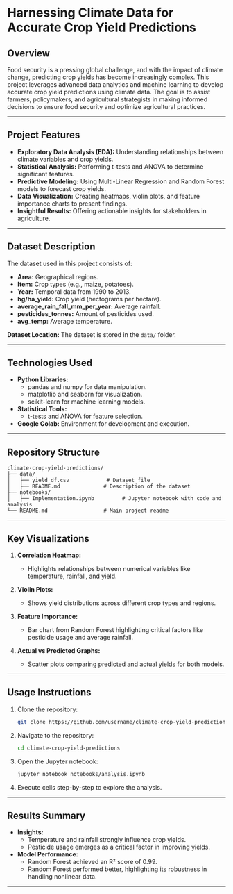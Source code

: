 # Harnessing Climate Data for Accurate Crop Yield Predictions

## Overview

Food security is a pressing global challenge, and with the impact of climate change, predicting crop yields has become increasingly complex. This project leverages advanced data analytics and machine learning to develop accurate crop yield predictions using climate data. The goal is to assist farmers, policymakers, and agricultural strategists in making informed decisions to ensure food security and optimize agricultural practices.

---

## Project Features

- **Exploratory Data Analysis (EDA):** Understanding relationships between climate variables and crop yields.
- **Statistical Analysis:** Performing t-tests and ANOVA to determine significant features.
- **Predictive Modeling:** Using Multi-Linear Regression and Random Forest models to forecast crop yields.
- **Data Visualization:** Creating heatmaps, violin plots, and feature importance charts to present findings.
- **Insightful Results:** Offering actionable insights for stakeholders in agriculture.

---

## Dataset Description

The dataset used in this project consists of:

- **Area:** Geographical regions.
- **Item:** Crop types (e.g., maize, potatoes).
- **Year:** Temporal data from 1990 to 2013.
- **hg/ha\_yield:** Crop yield (hectograms per hectare).
- **average\_rain\_fall\_mm\_per\_year:** Average rainfall.
- **pesticides\_tonnes:** Amount of pesticides used.
- **avg\_temp:** Average temperature.

**Dataset Location:** The dataset is stored in the `data/` folder.

---

## Technologies Used

- **Python Libraries:**
  - pandas and numpy for data manipulation.
  - matplotlib and seaborn for visualization.
  - scikit-learn for machine learning models.
- **Statistical Tools:**
  - t-tests and ANOVA for feature selection.
- **Google Colab:** Environment for development and execution.

---

## Repository Structure

```
climate-crop-yield-predictions/
├── data/
│   ├── yield_df.csv            # Dataset file
│   ├── README.md              # Description of the dataset
├── notebooks/
│   ├── Implementation.ipynb         # Jupyter notebook with code and analysis
└── README.md                  # Main project readme
```

---

## Key Visualizations

1. **Correlation Heatmap:**

   - Highlights relationships between numerical variables like temperature, rainfall, and yield.

2. **Violin Plots:**

   - Shows yield distributions across different crop types and regions.

3. **Feature Importance:**

   - Bar chart from Random Forest highlighting critical factors like pesticide usage and average rainfall.

4. **Actual vs Predicted Graphs:**

   - Scatter plots comparing predicted and actual yields for both models.

---

## Usage Instructions

1. Clone the repository:
   ```bash
   git clone https://github.com/username/climate-crop-yield-predictions.git
   ```
2. Navigate to the repository:
   ```bash
   cd climate-crop-yield-predictions
   ```
3. Open the Jupyter notebook:
   ```bash
   jupyter notebook notebooks/analysis.ipynb
   ```
4. Execute cells step-by-step to explore the analysis.

---

## Results Summary

- **Insights:**
  - Temperature and rainfall strongly influence crop yields.
  - Pesticide usage emerges as a critical factor in improving yields.
- **Model Performance:**
  - Random Forest achieved an R² score of 0.99.
  - Random Forest performed better, highlighting its robustness in handling nonlinear data.

---
